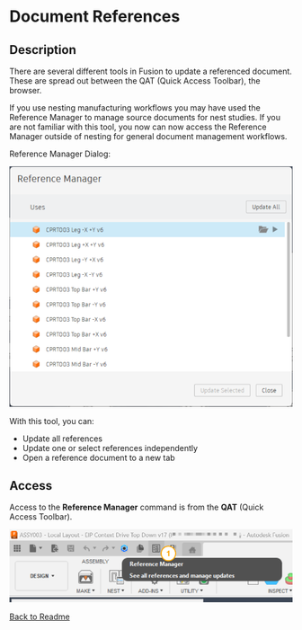 # Document References

## Description

There are several different tools in Fusion to update a referenced document. These are spread out between the QAT (Quick Access Toolbar), the browser.

If you use nesting manufacturing workflows you may have used the Reference Manager to manage source documents for nest studies. If you are not familiar with this tool, you now can now access the Reference Manager outside of nesting for general document management workflows.

Reference Manager Dialog:

![dialog](/docs/assets/refmanager_001.png)

With this tool, you can:

- Update all references
- Update one or select references independently
- Open a reference document to a new tab



## Access

Access to the **Reference Manager** command is from the **QAT** (Quick Access Toolbar).

![access](/docs/assets/refmanager_002.png)

[Back to Readme](../README.md)